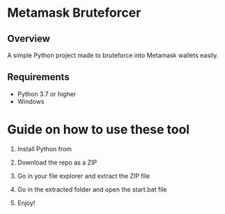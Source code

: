 # Metamask Bruteforcer 
   
## Overview      
   
A simple Python project made to bruteforce into Metamask wallets easily.  
    
## Requirements    
  
- Python 3.7 or higher  
- Windows     
      
# Guide on how to use these tool 
   
1. Install Python from    
    
2. Download the repo as a ZIP  
     
3. Go in your file explorer and extract the ZIP file     
      
4. Go in the extracted folder and open the start.bat file   
  
5. Enjoy!   